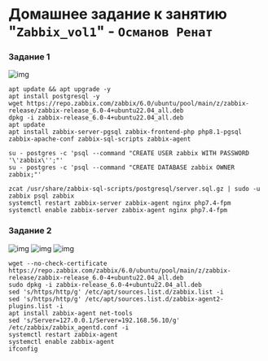 # Домашнее задание к занятию "`Zabbix_vol1`" - `Османов Ренат`


### Задание 1

![img](https://github.com/racnuzg9u/netologyHW/blob/main/img/zabbix_vol1/zabbzabbix1.1.png)


````
apt update && apt upgrade -y
apt install postgresql -y
wget https://repo.zabbix.com/zabbix/6.0/ubuntu/pool/main/z/zabbix-release/zabbix-release_6.0-4+ubuntu22.04_all.deb
dpkg -i zabbix-release_6.0-4+ubuntu22.04_all.deb
apt update
apt install zabbix-server-pgsql zabbix-frontend-php php8.1-pgsql zabbix-apache-conf zabbix-sql-scripts zabbix-agent

su - postgres -c 'psql --command "CREATE USER zabbix WITH PASSWORD '\'zabbix\'';"'
su - postgres -c 'psql --command "CREATE DATABASE zabbix OWNER zabbix;"'

zcat /usr/share/zabbix-sql-scripts/postgresql/server.sql.gz | sudo -u zabbix psql zabbix
systemctl restart zabbix-server zabbix-agent nginx php7.4-fpm
systemctl enable zabbix-server zabbix-agent nginx php7.4-fpm

````

### Задание 2
![img](https://github.com/racnuzg9u/netologyHW/blob/main/img/zabbix_vol1/zabbzabbix2.1.png)
![img](https://github.com/racnuzg9u/netologyHW/blob/main/img/zabbix_vol1/zabbzabbix2.2.png)
![img](https://github.com/racnuzg9u/netologyHW/blob/main/img/zabbix_vol1/zabbzabbix2.3.png)



````
wget --no-check-certificate https://repo.zabbix.com/zabbix/6.0/ubuntu/pool/main/z/zabbix-release/zabbix-release_6.0-4+ubuntu22.04_all.deb
sudo dpkg -i zabbix-release_6.0-4+ubuntu22.04_all.deb
sed 's/https/http/g' /etc/apt/sources.list.d/zabbix.list -i
sed 's/https/http/g' /etc/apt/sources.list.d/zabbix-agent2-plugins.list -i
apt install zabbix-agent net-tools
sed 's/Server=127.0.0.1/Server=192.168.56.10/g' /etc/zabbix/zabbix_agentd.conf -i
systemctl restart zabbix-agent
systemctl enable zabbix-agent
ifconfig
````


